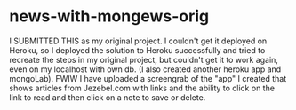 # news-with-mongews-orig
I SUBMITTED THIS as my original project. I couldn't get it deployed on Heroku, so I deployed the solution to Heroku successfully and tried to recreate the steps in my original project, but couldn't get it to work again, even on my localhost with own db. (I also created another heroku app and mongoLab). FWIW I have uploaded a screengrab of the "app" I created that shows articles from Jezebel.com with links and the ability to click on the link to read and then click on a note to save or delete.
